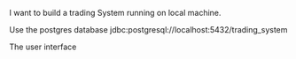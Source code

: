 I want to build a trading System running on local machine.

Use the postgres database jdbc:postgresql://localhost:5432/trading_system

The user interface 